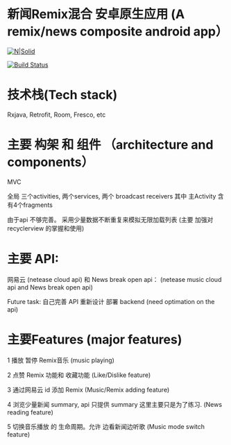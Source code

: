 # 新闻Remix混合 安卓原生应用 (A remix/news composite android app）

[![N|Solid](https://cldup.com/dTxpPi9lDf.thumb.png)](https://nodesource.com/products/nsolid)

[![Build Status](https://travis-ci.org/joemccann/dillinger.svg?branch=master)](https://travis-ci.org/joemccann/dillinger)

# 技术栈(Tech stack)

Rxjava, Retrofit, Room, Fresco, etc

# 主要 构架 和 组件 （architecture and components）

MVC

全局 三个activities, 两个services, 两个 broadcast receivers 其中 主Activity 含有4个fragments

由于api 不够完善。 采用少量数据不断重复来模拟无限加载列表 (主要 加强对 recyclerview 的掌握和使用)

# 主要 API: 

网易云 (netease cloud api) 和 News break open api： (netease music cloud api and News break open api)


Future task: 自己完善 API 重新设计 部署 backend   (need optimation on the api)

# 主要Features (major features)

1 播放 暂停 Remix音乐  (music playing)


2 点赞 Remix 功能和 收藏功能 (Like/Dislike feature)


3 通过网易云 id 添加 Remix (Music/Remix adding feature)


4 浏览少量新闻 summary, api 只提供 summary 这里主要只是为了练习. (News reading feature)


5 切换音乐播放 的 生命周期。允许 边看新闻边听歌  (Music mode switch feature)

